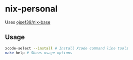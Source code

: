 # nix-personal

Uses [ojsef39/nix-base](https://github.com/ojsef39/nix-base)

## Usage

```sh
xcode-select --install # Install Xcode command line tools
make help # Shows usage options
```
